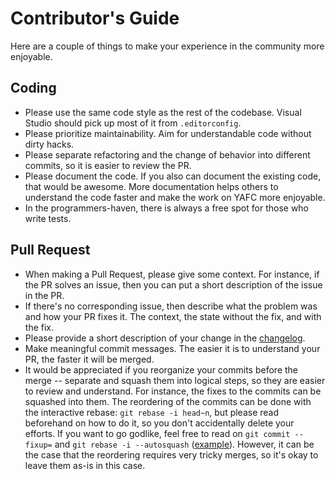 # Contributor's Guide

Here are a couple of things to make your experience in the community more enjoyable. 

## Coding
* Please use the same code style as the rest of the codebase. Visual Studio should pick up most of it from `.editorconfig`. 
* Please prioritize maintainability. Aim for understandable code without dirty hacks.
* Please separate refactoring and the change of behavior into different commits, so it is easier to review the PR.
* Please document the code. If you also can document the existing code, that would be awesome. More documentation helps others to understand the code faster and make the work on YAFC more enjoyable.
* In the programmers-haven, there is always a free spot for those who write tests.

## Pull Request
* When making a Pull Request, please give some context. For instance, if the PR solves an issue, then you can put a short description of the issue in the PR.
* If there's no corresponding issue, then describe what the problem was and how your PR fixes it. The context, the state without the fix, and with the fix.
* Please provide a short description of your change in the [changelog](https://github.com/have-fun-was-taken/yafc-ce/blob/master/changelog.txt).
* Make meaningful commit messages. The easier it is to understand your PR, the faster it will be merged.
* It would be appreciated if you reorganize your commits before the merge -- separate and squash them into logical steps, so they are easier to review and understand. For instance, the fixes to the commits can be squashed into them. The reordering of the commits can be done with the interactive rebase: `git rebase -i head~n`, but please read beforehand on how to do it, so you don't accidentally delete your efforts. If you want to go godlike, feel free to read on `git commit --fixup=` and `git rebase -i --autosquash` ([example](https://stackoverflow.com/questions/3103589/how-can-i-easily-fixup-a-past-commit)). However, it can be the case that the reordering requires very tricky merges, so it's okay to leave them as-is in this case.
